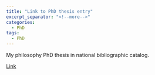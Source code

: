 ```yaml
---
title: "Link to PhD thesis entry"
excerpt_separator: "<!--more-->"
categories:
  - PhD
tags:
  - PhD
---
```


My philosophy PhD thesis in national bibliographic catalog.

<!--more-->

[Link](http://opak.crolib.hr/cgi-bin/ewero.cgi?p=100001&q=561026011550)

